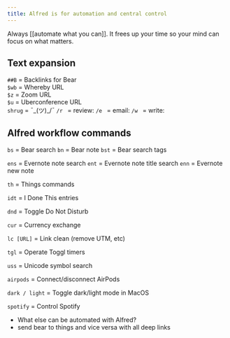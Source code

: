 ```yaml
---
title: Alfred is for automation and central control
---
```

Always [[automate what you can]]. It frees up your time so your mind can focus on what matters.

## Text expansion
`##B` = Backlinks for Bear<br>
`$wb` = Whereby URL<br>
`$z` = Zoom URL<br>
`$u` = Uberconference URL<br>
`shrug` = ¯\_(ツ)_/¯
`/r ` = review:
`/e ` = email:
`/w ` = write: 

## Alfred workflow commands
`bs` = Bear search
`bn` = Bear note
`bst` = Bear search tags

`ens` = Evernote note search
`ent` = Evernote note title search
`enn` = Evernote new note

`th` = Things commands

`idt` = I Done This entries

`dnd` = Toggle Do Not Disturb

`cur` = Currency exchange

`lc [URL]` = Link clean (remove UTM, etc)

`tgl` = Operate Toggl timers

`uss` = Unicode symbol search

`airpods` = Connect/disconnect AirPods

`dark / light` = Toggle dark/light mode in MacOS

`spotify` = Control Spotify

- What else can be automated with Alfred?
- send bear to things and vice versa with all deep links
